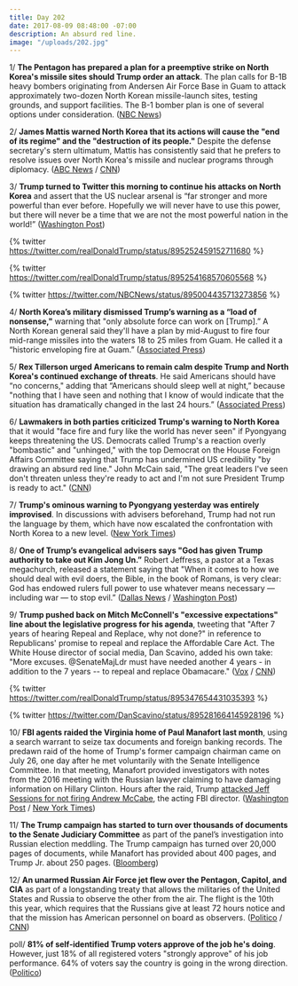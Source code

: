 ```yaml
---
title: Day 202
date: 2017-08-09 08:48:00 -07:00
description: An absurd red line.
image: "/uploads/202.jpg"
---
```


1/ **The Pentagon has prepared a plan for a preemptive strike on North Korea's missile sites should Trump order an attack**. The plan calls for B-1B heavy bombers originating from Andersen Air Force Base in Guam to attack approximately two-dozen North Korean missile-launch sites, testing grounds, and support facilities. The B-1 bomber plan is one of several options under consideration. ([NBC News](http://www.nbcnews.com/news/north-korea/b-1-bombers-key-u-s-plan-strike-north-korean-n791221))

2/ **James Mattis warned North Korea that its actions will cause the "end of its regime" and the "destruction of its people."** Despite the defense secretary's stern ultimatum, Mattis has consistently said that he prefers to resolve issues over North Korea's missile and nuclear programs through diplomacy. ([ABC News](http://abcnews.go.com/International/mattis-warns-north-korea-end-regime-destruction-people/story?id=49116627) / [CNN](http://www.cnn.com/2017/08/09/politics/mattis-pentagon-north-korea/index.html))

3/ **Trump turned to Twitter this morning to continue his attacks on North Korea** and assert that the US nuclear arsenal is “far stronger and more powerful than ever before. Hopefully we will never have to use this power, but there will never be a time that we are not the most powerful nation in the world!” ([Washington Post](https://www.washingtonpost.com/news/post-politics/wp/2017/08/09/trump-warns-that-u-s-nuclear-arsenal-is-more-powerful-than-ever-before/))

{% twitter https://twitter.com/realDonaldTrump/status/895252459152711680 %}

{% twitter https://twitter.com/realDonaldTrump/status/895254168570605568 %}

{% twitter https://twitter.com/NBCNews/status/895004435713273856 %}

4/ **North Korea’s military dismissed Trump’s warning as a “load of nonsense,"** warning that "only absolute force can work on \[Trump\].” A North Korean general said they'll have a plan by mid-August to fire four mid-range missiles into the waters 18 to 25 miles from Guam. He called it a “historic enveloping fire at Guam.” ([Associated Press](https://apnews.com/931769550f3b433ca64f6c5e633da23b/NKorea-dismisses-Trump's-threat,-warns-of-'absolute-force'))

5/ **Rex Tillerson urged Americans to remain calm despite Trump and North Korea's continued exchange of threats**. He said Americans should have “no concerns," adding that “Americans should sleep well at night,” because "nothing that I have seen and nothing that I know of would indicate that the situation has dramatically changed in the last 24 hours.” ([Associated Press](https://apnews.com/931769550f3b433ca64f6c5e633da23b/Tillerson-urges-calm-on-North-Korea,-says-no-imminent-threat))

6/ **Lawmakers in both parties criticized Trump's warning to North Korea** that it would "face fire and fury like the world has never seen" if Pyongyang keeps threatening the US. Democrats called Trump's a reaction overly "bombastic" and "unhinged," with the top Democrat on the House Foreign Affairs Committee saying that Trump has undermined US credibility "by drawing an absurd red line." John McCain said, "The great leaders I've seen don't threaten unless they're ready to act and I'm not sure President Trump is ready to act." ([CNN](http://www.cnn.com/2017/08/08/politics/lawmakers-trump-fire-fury-north-korea-mccain/))

7/ **Trump's ominous warning to Pyongyang yesterday was entirely improvised**. In discussions with advisers beforehand, Trump had not run the language by them, which have now escalated the confrontation with North Korea to a new level. ([New York Times](https://www.nytimes.com/2017/08/09/us/politics/trump-north-korea.html))

8/ **One of Trump’s evangelical advisers says "God has given Trump authority to take out Kim Jong Un.”** Robert Jeffress, a pastor at a Texas megachurch, released a statement saying that "When it comes to how we should deal with evil doers, the Bible, in the book of Romans, is very clear: God has endowed rulers full power to use whatever means necessary — including war — to stop evil.” ([Dallas News](https://www.dallasnews.com/life/faith/2017/08/08/first-baptists-robert-jeffress-god-given-trump-authority-take-kim-jong-un) / [Washington Post](https://www.washingtonpost.com/news/acts-of-faith/wp/2017/08/08/god-has-given-trump-authority-to-take-out-kim-jong-un-evangelical-adviser-says/))

9/ **Trump pushed back on Mitch McConnell's "excessive expectations" line about the legislative progress for his agenda**, tweeting that "After 7 years of hearing Repeal and Replace, why not done?" in reference to Republicans' promise to repeal and replace the Affordable Care Act. The White House director of social media, Dan Scavino, added his own take: "More excuses. @SenateMajLdr must have needed another 4 years - in addition to the 7 years -- to repeal and replace Obamacare." ([Vox](https://www.vox.com/policy-and-politics/2017/8/9/16118536/mitch-mcconnell-scavino-trump) / [CNN](http://www.cnn.com/2017/08/09/politics/mitch-mcconnell-dan-scavino/))

{% twitter https://twitter.com/realDonaldTrump/status/895347654431035393 %}

{% twitter https://twitter.com/DanScavino/status/895281664145928196  %}

10/ **FBI agents raided the Virginia home of Paul Manafort last month**, using a search warrant to seize tax documents and foreign banking records. The predawn raid of the home of Trump's former campaign chairman came on July 26, one day after he met voluntarily with the Senate Intelligence Committee. In that meeting, Manafort provided investigators with notes from the 2016 meeting with the Russian lawyer claiming to have damaging information on Hillary Clinton. Hours after the raid, Trump [attacked Jeff Sessions for not firing Andrew McCabe](https://whatthefuckjusthappenedtoday.com/2017/07/26/day-188/#7-trump-attacked-jeff-sessions-for-n), the acting FBI director. ([Washington Post](https://www.washingtonpost.com/politics/fbi-conducted-predawn-raid-of-former-trump-campaign-chairman-manaforts-home/2017/08/09/5879fa9c-7c45-11e7-9d08-b79f191668ed_story.html) / [New York Times](https://www.nytimes.com/2017/08/09/us/politics/paul-manafort-home-search-mueller.html))

11/ **The Trump campaign has started to turn over thousands of documents to the Senate Judiciary Committee** as part of the panel’s investigation into Russian election meddling. The Trump campaign has turned over 20,000 pages of documents, while Manafort has provided about 400 pages, and Trump Jr. about 250 pages. ([Bloomberg](https://www.bloomberg.com/news/articles/2017-08-08/trump-campaign-turns-over-thousands-of-documents-in-russia-probe))

12/ **An unarmed Russian Air Force jet flew over the Pentagon, Capitol, and CIA** as part of a longstanding treaty that allows the militaries of the United States and Russia to observe the other from the air. The flight is the 10th this year, which requires that the Russians give at least 72 hours notice and that the mission has American personnel on board as observers. ([Politico](http://www.politico.com/story/2017/08/09/russia-military-spy-plane-dc-241455) / [CNN](http://www.cnn.com/2017/08/09/us/russian-air-force-tu154-overflight-dc/index.html))

poll/ **81% of self-identified Trump voters approve of the job he's doing**. However, just 18% of all registered voters "strongly approve" of his job performance. 64% of voters say the country is going in the wrong direction. ([Politico](http://www.politico.com/story/2017/08/09/trump-polls-base-polling-241425))